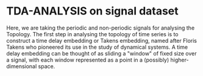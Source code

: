 # TDA-ANALYSIS on signal dataset
Here, we are taking the periodic and non-periodic signals for analysing the Topology. 
The first step in analysing the topology of time series is to construct a time delay embedding or Takens embedding, named after Floris Takens who pioneered its use in the study of dynamical systems. A time delay embedding can be thought of as sliding a "window" of fixed size over a signal, with each window represented as a point in a (possibly) higher-dimensional space.

